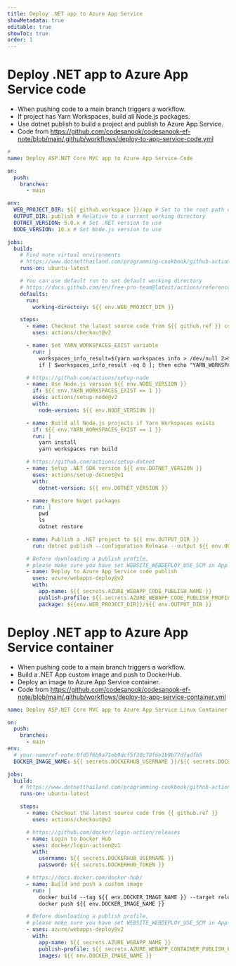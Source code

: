 ```yaml
---
title: Deploy .NET app to Azure App Service
showMetadata: true
editable: true
showToc: true
order: 1
---
```


# Deploy .NET app to Azure App Service code
- When pushing code to a main branch triggers a workflow.
- If project has Yarn Workspaces, build all Node.js packages.
- Use dotnet publish to build a project and publish to Azure App Service.
- Code from https://github.com/codesanook/codesanook-ef-note/blob/main/.github/workflows/deploy-to-app-service-code.yml
```yaml
#
name: Deploy ASP.NET Core MVC app to Azure App Service Code

on:
  push:
    branches:
      - main

env:
  WEB_PROJECT_DIR: ${{ github.workspace }}/app # Set to the root path of your web project, defaults to the repository root
  OUTPUT_DIR: publish # Relative to a current working directory
  DOTNET_VERSION: 5.0.x # Set .NET version to use
  NODE_VERSION: 10.x # Set Node.js version to use

jobs:
  build:
    # Find more virtual environments
    # https://www.dotnetthailand.com/programming-cookbook/github-actions/github-actions-fundamentals#findmorevirtualenvironments
    runs-on: ubuntu-latest

    # You can use default run to set default working directory
    # https://docs.github.com/en/free-pro-team@latest/actions/reference/workflow-syntax-for-github-actions#jobsjob_iddefaultsrun
    defaults:
      run:
        working-directory: ${{ env.WEB_PROJECT_DIR }}

    steps:
      - name: Checkout the latest source code from ${{ github.ref }} commit
        uses: actions/checkout@v2

      - name: Set YARN_WORKSPACES_EXIST variable
        run: |
          workspaces_info_result=$(yarn workspaces info > /dev/null 2>&1; echo $?; exit 0)
          if [ $workspaces_info_result -eq 0 ]; then echo "YARN_WORKSPACES_EXIST=1" >> $GITHUB_ENV; fi

      # https://github.com/actions/setup-node
      - name: Use Node.js version ${{ env.NODE_VERSION }}
        if: ${{ env.YARN_WORKSPACES_EXIST == 1 }}
        uses: actions/setup-node@v2
        with:
          node-version: ${{ env.NODE_VERSION }}

      - name: Build all Node.js projects if Yarn Workspaces exists
        if: ${{ env.YARN_WORKSPACES_EXIST == 1 }}
        run: |
          yarn install
          yarn workspaces run build

      # https://github.com/actions/setup-dotnet
      - name: Setup .NET SDK version ${{ env.DOTNET_VERSION }}
        uses: actions/setup-dotnet@v1
        with:
          dotnet-version: ${{ env.DOTNET_VERSION }}

      - name: Restore Nuget packages
        run: |
          pwd
          ls
          dotnet restore

      - name: Publish a .NET project to ${{ env.OUTPUT_DIR }}
        run: dotnet publish --configuration Release --output ${{ env.OUTPUT_DIR }} --no-restore

      # Before downloading a publish profile,
      # please make sure you have set WEBSITE_WEBDEPLOY_USE_SCM in App Service configuration to true.
      - name: Deploy to Azure App Service code publish
        uses: azure/webapps-deploy@v2
        with:
          app-name: ${{ secrets.AZURE_WEBAPP_CODE_PUBLISH_NAME }}
          publish-profile: ${{ secrets.AZURE_WEBAPP_CODE_PUBLISH_PROFILE }}
          package: ${{env.WEB_PROJECT_DIR}}/${{ env.OUTPUT_DIR }}
```

# Deploy .NET app to Azure App Service container
- When pushing code to a main branch triggers a workflow.
- Build a .NET App custom image and push to DockerHub.
- Deploy an image to Azure App Service container.
- Code from https://github.com/codesanook/codesanook-ef-note/blob/main/.github/workflows/deploy-to-app-service-container.yml
```yaml
name: Deploy ASP.NET Core MVC app to Azure App Service Linux Container

on:
  push:
    branches:
      - main
env:
  # your-name/ef-note:0fd5f6b9a71eb9dcf5f30c70f6e1b9b77dfadfb5
  DOCKER_IMAGE_NAME: ${{ secrets.DOCKERHUB_USERNAME }}/${{ secrets.DOCKERHUB_REPOSITORY }}:${{ github.sha }}

jobs:
  build:
    # https://www.dotnetthailand.com/programming-cookbook/github-actions/github-actions-fundamentals#findmorevirtualenvironments
    runs-on: ubuntu-latest

    steps:
      - name: Checkout the latest source code from {{ github.ref }}
        uses: actions/checkout@v2

      # https://github.com/docker/login-action/releases
      - name: Login to Docker Hub
        uses: docker/login-action@v1
        with:
          username: ${{ secrets.DOCKERHUB_USERNAME }}
          password: ${{ secrets.DOCKERHUB_TOKEN }}

      # https://docs.docker.com/docker-hub/
      - name: Build and push a custom image
        run: |
          docker build --tag ${{ env.DOCKER_IMAGE_NAME }} --target release .
          docker push ${{ env.DOCKER_IMAGE_NAME }}

      # Before downloading a publish profile,
      # please make sure you have set WEBSITE_WEBDEPLOY_USE_SCM in App Service configuration to true.
      - uses: azure/webapps-deploy@v2
        with:
          app-name: ${{ secrets.AZURE_WEBAPP_NAME }}
          publish-profile: ${{ secrets.AZURE_WEBAPP_CONTAINER_PUBLISH_PROFILE }}
          images: ${{ env.DOCKER_IMAGE_NAME }}
```
